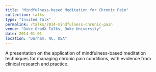 ```yaml
---
title: "Mindfulness-based Meditation for Chronic Pain"
collection: talks
type: "Invited Talk"
permalink: /talks/2014-mindfulness-chronic-pain
venue: "Duke GradX Talks, Duke University"
date: 2014-01-01
location: "Durham, NC, USA"
---
```


A presentation on the application of mindfulness-based meditation techniques for managing chronic pain conditions, with evidence from clinical research and practice.
